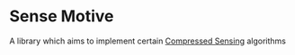 # Sense Motive

A library which aims to implement certain  [Compressed Sensing](https://en.wikipedia.org/wiki/Compressed_sensing) algorithms
